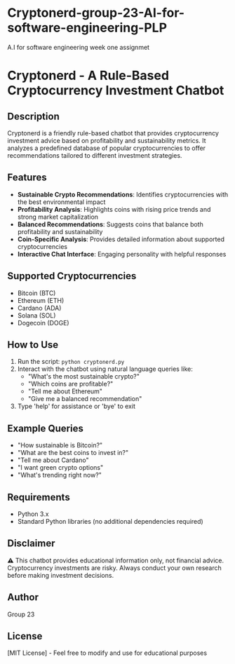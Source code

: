 # Cryptonerd-group-23-AI-for-software-engineering-PLP
A.I for software engineering week one assignmet
# Cryptonerd - A Rule-Based Cryptocurrency Investment Chatbot

## Description
Cryptonerd is a friendly rule-based chatbot that provides cryptocurrency investment advice based on profitability and sustainability metrics. It analyzes a predefined database of popular cryptocurrencies to offer recommendations tailored to different investment strategies.

## Features
- **Sustainable Crypto Recommendations**: Identifies cryptocurrencies with the best environmental impact
- **Profitability Analysis**: Highlights coins with rising price trends and strong market capitalization
- **Balanced Recommendations**: Suggests coins that balance both profitability and sustainability
- **Coin-Specific Analysis**: Provides detailed information about supported cryptocurrencies
- **Interactive Chat Interface**: Engaging personality with helpful responses

## Supported Cryptocurrencies
- Bitcoin (BTC)
- Ethereum (ETH)
- Cardano (ADA)
- Solana (SOL)
- Dogecoin (DOGE)

## How to Use
1. Run the script: `python cryptonerd.py`
2. Interact with the chatbot using natural language queries like:
   - "What's the most sustainable crypto?"
   - "Which coins are profitable?"
   - "Tell me about Ethereum"
   - "Give me a balanced recommendation"
3. Type 'help' for assistance or 'bye' to exit

## Example Queries
- "How sustainable is Bitcoin?"
- "What are the best coins to invest in?"
- "Tell me about Cardano"
- "I want green crypto options"
- "What's trending right now?"

## Requirements
- Python 3.x
- Standard Python libraries (no additional dependencies required)

## Disclaimer
⚠️ This chatbot provides educational information only, not financial advice. Cryptocurrency investments are risky. Always conduct your own research before making investment decisions.

## Author
Group 23

## License
[MIT License] - Feel free to modify and use for educational purposes
